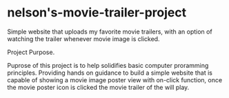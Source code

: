 # nelson's-movie-trailer-project
Simple website that uploads my favorite movie trailers, with an option of watching the trailer whenever movie image is clicked.

Project Purpose.

Puprose of this project is to help solidifies basic computer proramming principles. 
Providing hands on guidance to build a simple website that is capable of showing a movie image poster view with on-click function, once the movie poster icon is clicked the movie trailer of the will play.

